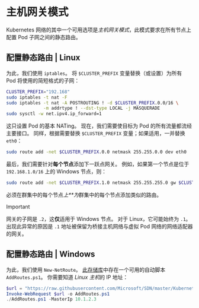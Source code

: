 # <a name="host-gateway-mode"></a>主机网关模式 #
Kubernetes 网络的其中一个可用选项是*主机网关模式*，此模式要求在所有节点上配置 Pod 子网之间的静态路由。


## <a name="configuring-static-routes--linux"></a>配置静态路由 | Linux ##
为此，我们使用 `iptables`。 将 `$CLUSTER_PREFIX` 变量替换（或设置）为所有 Pod 将使用的简短格式的子网：

```bash
CLUSTER_PREFIX="192.168"
sudo iptables -t nat -F
sudo iptables -t nat -A POSTROUTING ! -d $CLUSTER_PREFIX.0.0/16 \
              -m addrtype ! --dst-type LOCAL -j MASQUERADE
sudo sysctl -w net.ipv4.ip_forward=1
```

这只设置 Pod 的基本 NATing。 现在，我们需要使目标为 Pod 的所有流量都流经主要接口。 同样，根据需要替换 `$CLUSTER_PREFIX` 变量；如果适用，一并替换 `eth0`：

```bash
sudo route add -net $CLUSTER_PREFIX.0.0 netmask 255.255.0.0 dev eth0
```

最后，我们需要针对**每个节点**添加下一跃点网关。 例如，如果第一个节点是位于 `192.168.1.0/16` 上的 Windows 节点，则：

```bash
sudo route add -net $CLUSTER_PREFIX.1.0 netmask 255.255.255.0 gw $CLUSTER_PREFIX.1.2 dev eth0
```

必须在群集中的每个节点*上**为*群集中的每个节点添加类似的路由。


<a name="explanation-2-suffix"></a>
> [!Important]  
> 网关的子网是 `.2`，这**仅**适用于 Windows 节点。 对于 Linux，它可能始终为 `.1`。 出现此异常的原因是 `.1` 地址被保留为桥接主机网络与虚拟 Pod 网络的网络适配器的网关。


## <a name="configuring-static-routes--windows"></a>配置静态路由 | Windows ##
为此，我们使用 `New-NetRoute`。 [此存储库](https://github.com/Microsoft/SDN/blob/master/Kubernetes/windows/AddRoutes.ps1)中存在一个可用的自动脚本 `AddRoutes.ps1`。 你需要知道 *Linux 主机*的 IP 地址：

```powershell
$url = "https://raw.githubusercontent.com/Microsoft/SDN/master/Kubernetes/windows/AddRoutes.ps1"
Invoke-WebRequest $url -o AddRoutes.ps1
./AddRoutes.ps1 -MasterIp 10.1.2.3
```
